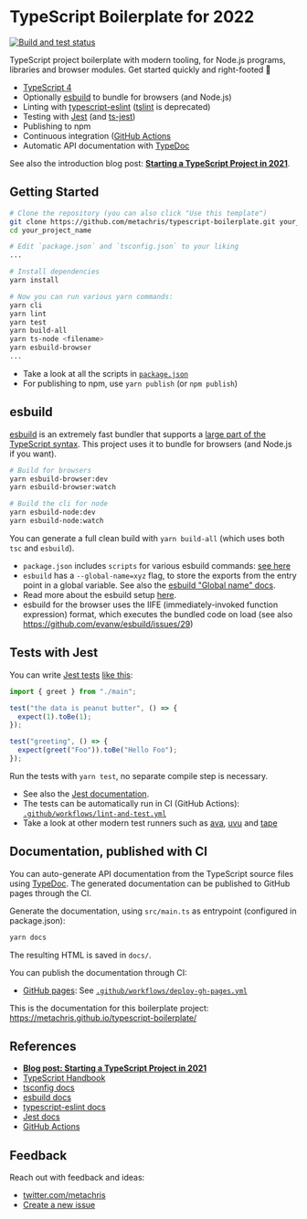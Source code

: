 # TypeScript Boilerplate for 2022

[![Build and test status](https://github.com/metachris/typescript-boilerplate/workflows/Lint%20and%20test/badge.svg)](https://github.com/metachris/typescript-boilerplate/actions?query=workflow%3A%22Build+and+test%22)

TypeScript project boilerplate with modern tooling, for Node.js programs, libraries and browser modules. Get started quickly and right-footed 🚀

- [TypeScript 4](https://www.typescriptlang.org/)
- Optionally [esbuild](https://esbuild.github.io/) to bundle for browsers (and Node.js)
- Linting with [typescript-eslint](https://github.com/typescript-eslint/typescript-eslint) ([tslint](https://palantir.github.io/tslint/) is deprecated)
- Testing with [Jest](https://jestjs.io/docs/getting-started) (and [ts-jest](https://www.npmjs.com/package/ts-jest))
- Publishing to npm
- Continuous integration ([GitHub Actions](https://docs.github.com/en/actions)
- Automatic API documentation with [TypeDoc](https://typedoc.org/guides/doccomments/)

See also the introduction blog post: **[Starting a TypeScript Project in 2021](https://www.metachris.com/2021/03/bootstrapping-a-typescript-node.js-project/)**.

## Getting Started

```bash
# Clone the repository (you can also click "Use this template")
git clone https://github.com/metachris/typescript-boilerplate.git your_project_name
cd your_project_name

# Edit `package.json` and `tsconfig.json` to your liking
...

# Install dependencies
yarn install

# Now you can run various yarn commands:
yarn cli
yarn lint
yarn test
yarn build-all
yarn ts-node <filename>
yarn esbuild-browser
...
```

- Take a look at all the scripts in [`package.json`](https://github.com/metachris/typescript-boilerplate/blob/master/package.json)
- For publishing to npm, use `yarn publish` (or `npm publish`)

## esbuild

[esbuild](https://esbuild.github.io/) is an extremely fast bundler that supports a [large part of the TypeScript syntax](https://esbuild.github.io/content-types/#typescript). This project uses it to bundle for browsers (and Node.js if you want).

```bash
# Build for browsers
yarn esbuild-browser:dev
yarn esbuild-browser:watch

# Build the cli for node
yarn esbuild-node:dev
yarn esbuild-node:watch
```

You can generate a full clean build with `yarn build-all` (which uses both `tsc` and `esbuild`).

- `package.json` includes `scripts` for various esbuild commands: [see here](https://github.com/metachris/typescript-boilerplate/blob/master/package.json#L23)
- `esbuild` has a `--global-name=xyz` flag, to store the exports from the entry point in a global variable. See also the [esbuild "Global name" docs](https://esbuild.github.io/api/#global-name).
- Read more about the esbuild setup [here](https://www.metachris.com/2021/04/starting-a-typescript-project-in-2021/#esbuild).
- esbuild for the browser uses the IIFE (immediately-invoked function expression) format, which executes the bundled code on load (see also https://github.com/evanw/esbuild/issues/29)

## Tests with Jest

You can write [Jest tests](https://jestjs.io/docs/getting-started) [like this](https://github.com/metachris/typescript-boilerplate/blob/master/src/main.test.ts):

```typescript
import { greet } from "./main";

test("the data is peanut butter", () => {
  expect(1).toBe(1);
});

test("greeting", () => {
  expect(greet("Foo")).toBe("Hello Foo");
});
```

Run the tests with `yarn test`, no separate compile step is necessary.

- See also the [Jest documentation](https://jestjs.io/docs/getting-started).
- The tests can be automatically run in CI (GitHub Actions): [`.github/workflows/lint-and-test.yml`](https://github.com/metachris/typescript-boilerplate/blob/master/.github/workflows/lint-and-test.yml)
- Take a look at other modern test runners such as [ava](https://github.com/avajs/ava), [uvu](https://github.com/lukeed/uvu) and [tape](https://github.com/substack/tape)

## Documentation, published with CI

You can auto-generate API documentation from the TypeScript source files using [TypeDoc](https://typedoc.org/guides/doccomments/). The generated documentation can be published to GitHub pages through the CI.

Generate the documentation, using `src/main.ts` as entrypoint (configured in package.json):

```bash
yarn docs
```

The resulting HTML is saved in `docs/`.

You can publish the documentation through CI:

- [GitHub pages](https://pages.github.com/): See [`.github/workflows/deploy-gh-pages.yml`](https://github.com/metachris/typescript-boilerplate/blob/master/.github/workflows/deploy-gh-pages.yml)

This is the documentation for this boilerplate project: https://metachris.github.io/typescript-boilerplate/

## References

- **[Blog post: Starting a TypeScript Project in 2021](https://www.metachris.com/2021/03/bootstrapping-a-typescript-node.js-project/)**
- [TypeScript Handbook](https://www.typescriptlang.org/docs/handbook/intro.html)
- [tsconfig docs](https://www.typescriptlang.org/tsconfig)
- [esbuild docs](https://esbuild.github.io/)
- [typescript-eslint docs](https://github.com/typescript-eslint/typescript-eslint/blob/master/docs/getting-started/linting/README.md)
- [Jest docs](https://jestjs.io/docs/getting-started)
- [GitHub Actions](https://docs.github.com/en/actions)

## Feedback

Reach out with feedback and ideas:

- [twitter.com/metachris](https://twitter.com/metachris)
- [Create a new issue](https://github.com/metachris/typescript-boilerplate/issues)
